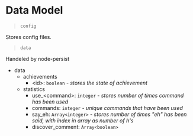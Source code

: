 # Data Model

> `config`

Stores config files.

> `data`

Handeled by node-persist

* data
  * achievements
    * \<id>: `boolean` - *stores the state of achievement*
  * statistics
    * use_\<command>: `integer` - *stores number of times command has been used*
    * commands: `integer` - *unique commands that have been used*
    * say_eh: `Array<integer>` - *stores number of times "eh" has been said, with index in array as number of h's*
    * discover_comment: `Array<boolean>`
